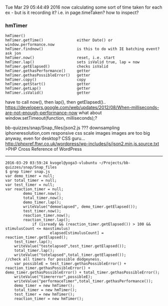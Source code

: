 
Tue Mar 29 05:44:49 2016
now calculating some sort of time taken for each ex - but is it recording it? i.e. in page.timeTaken? how to inspect?

### hmTimer

    hmTimer()
    hmTimer.getTime()               either Date() or window.performance.now
    hmTimer.findnow()               is this to do with IE batching event? ask jon
    hmTimer.now()                   reset, i.e. start
    hmTimer.lap()                   sets isValid true, lap = now
    hmTimer.getElapsed()            checks isValid
    hmTimer.gethasPerformance()     getter
    hmTimer.gethasPossibleError()   getter
    hmTimer.copy()                  copy
    hmTimer.getStart()              getter
    hmTimer.getLap()                getter
    hmTimer.isValid()               getter

have to call now(), then lap(), then getElapsed()..
https://developers.google.com/web/updates/2012/08/When-milliseconds-are-not-enough-performance-now
what about window.setTimeout(function, milliseconds);?

bb-quizzes/snap/Snap_files/json2.js ???
downsampling
iphoneresolution,com
responsive css
scale images
images are too big anyway, even for desktop?
CSS guru...
http://phpxref.ftwr.co.uk/wordpress/wp-includes/js/json2.min.js.source.txt >PHP Cross Reference of WordPress

---

    2016-03-29 03:59:24 kvogel@yoga3-vlubuntu ~/Projects/bb-quizzes/snap/Snap_files
    $ grep timer snap.js 
    var demo_timer = null;
    var total_timer = null;
    var test_timer = null;
    var reaction_timer = null;
            demo_timer.now();
            total_timer.now();
            demo_timer.lap();
            writeValue("demoelapsed", demo_timer.getElapsed());
            test_timer.now();
            reaction_timer.now();
            reaction_timer.lap();
                if (isready && (reaction_timer.getElapsed()) > 100 && stimulusCount <= maxstimulus)
                        elapsed[stimulusCount] = reaction_timer.getElapsed();
        test_timer.lap();
        writeValue("testelapsed",test_timer.getElapsed());
        total_timer.lap();
        writeValue("totelapsed",total_timer.getElapsed());
    //check all timers for possible dodgeyness.
        var possibleE = test_timer.gethasPossibleError() + reaction_timer.gethasPossibleError() + demo_timer.gethasPossibleError() + total_timer.gethasPossibleError();
        writeValue("timererror",possibleE);
        writeValue("performaceTimer",total_timer.gethasPerformance());
        demo_timer = new hmTimer();
        total_timer = new hmTimer();
        test_timer = new hmTimer();
        reaction_timer = new hmTimer();

